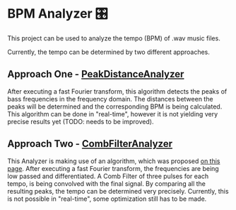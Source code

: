 # BPM Analyzer 🎛️

This project can be used to analyze the tempo (BPM) of .wav music files.

Currently, the tempo can be determined by two different approaches.

## Approach One - [PeakDistanceAnalyzer](src/main/kotlin/cc/suffro/bpmanalyzer/bpmanalyzing/analyzers/PeakDistanceAnalyzer.kt)

After executing a fast Fourier transform, this algorithm detects the peaks of bass frequencies in the frequency
domain. The distances between the peaks will be determined and the corresponding BPM is being calculated. This algorithm
can be done in "real-time", however it is not yielding very precise results yet (TODO: needs to be improved).

## Approach Two - [CombFilterAnalyzer](src/main/kotlin/cc/suffro/bpmanalyzer/bpmanalyzing/analyzers/CombFilterAnalyzer.kt)

This Analyzer is making use of an algorithm, which was
proposed [on this page](https://www.clear.rice.edu/elec301/Projects01/beat_sync/beatalgo.html). After executing a
fast Fourier transform, the frequencies are being low passed and differentiated. A Comb Filter of three
pulses for each tempo, is being convolved with the final signal. By comparing all the resulting peaks, the tempo can
be determined very precisely. Currently, this is not possible in "real-time", some optimization still has to be made.

